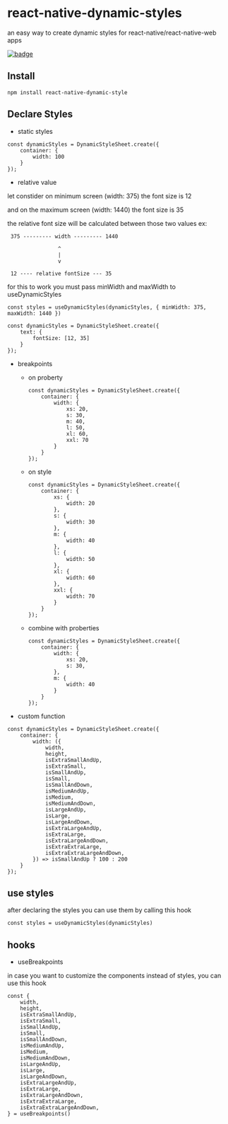 # react-native-dynamic-styles
an easy way to create dynamic styles for react-native/react-native-web apps

[![badge](https://img.shields.io/npm/v/react-native-dynamic-style.svg)](https://www.npmjs.com/package/react-native-dynamic-style) 

## Install

`npm install react-native-dynamic-style`

## Declare Styles

- static styles

```
const dynamicStyles = DynamicStyleSheet.create({
    container: {
        width: 100
    }
});
```

- relative value

let constider on minimum screen (width: 375) the font size is 12

and on the maximum screen (width: 1440) the font size is 35

the relative font size will be calculated between those two values ex:

     375 --------- width --------- 1440

                    ^
                    |
                    v

     12 ---- relative fontSize --- 35

for this to work you must pass minWidth and maxWidth to useDynamicStyles

```
const styles = useDynamicStyles(dynamicStyles, { minWidth: 375, maxWidth: 1440 })
```

```
const dynamicStyles = DynamicStyleSheet.create({
    text: {
        fontSize: [12, 35]
    }
});
```

- breakpoints
    - on proberty
        ```
        const dynamicStyles = DynamicStyleSheet.create({
            container: {
                width: {
                    xs: 20,
                    s: 30,
                    m: 40,
                    l: 50,
                    xl: 60,
                    xxl: 70
                }
            }
        });
        ```
    - on style

        ```
        const dynamicStyles = DynamicStyleSheet.create({
            container: {
                xs: {
                    width: 20
                },
                s: {
                    width: 30
                },
                m: {
                    width: 40
                },
                l: {
                    width: 50
                },
                xl: {
                    width: 60
                },
                xxl: {
                    width: 70
                }
            }
        });
        ```
    - combine with proberties

        ```
        const dynamicStyles = DynamicStyleSheet.create({
            container: {
                width: {
                    xs: 20,
                    s: 30,
                },
                m: {
                    width: 40
                }
            }
        });
        ```
- custom function

```
const dynamicStyles = DynamicStyleSheet.create({
    container: {
        width: ({
            width,
            height,
            isExtraSmallAndUp,
            isExtraSmall,
            isSmallAndUp,
            isSmall,
            isSmallAndDown,
            isMediumAndUp,
            isMedium,
            isMediumAndDown,
            isLargeAndUp,
            isLarge,
            isLargeAndDown,
            isExtraLargeAndUp,
            isExtraLarge,
            isExtraLargeAndDown,
            isExtraExtraLarge,
            isExtraExtraLargeAndDown,
        }) => isSmallAndUp ? 100 : 200
    }
});
```

## use styles

after declaring the styles you can use them by calling this hook

```
const styles = useDynamicStyles(dynamicStyles)
```

## hooks

- useBreakpoints

in case you want to customize the components instead of styles, you can use this hook

```
const {
    width,
    height,
    isExtraSmallAndUp,
    isExtraSmall,
    isSmallAndUp,
    isSmall,
    isSmallAndDown,
    isMediumAndUp,
    isMedium,
    isMediumAndDown,
    isLargeAndUp,
    isLarge,
    isLargeAndDown,
    isExtraLargeAndUp,
    isExtraLarge,
    isExtraLargeAndDown,
    isExtraExtraLarge,
    isExtraExtraLargeAndDown,
} = useBreakpoints()
```
